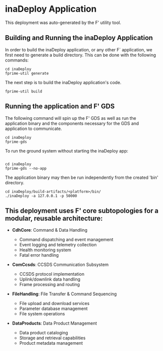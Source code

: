 # inaDeploy Application

This deployment was auto-generated by the F' utility tool.

## Building and Running the inaDeploy Application

In order to build the inaDeploy application, or any other F´ application, we first need to generate a build directory. This can be done with the following commands:

```
cd inaDeploy
fprime-util generate
```

The next step is to build the inaDeploy application's code.
```
fprime-util build
```

## Running the application and F' GDS

The following command will spin up the F' GDS as well as run the application binary and the components necessary for the GDS and application to communicate.

```
cd inaDeploy
fprime-gds
```


To run the ground system without starting the inaDeploy app:
```

cd inaDeploy
fprime-gds --no-app
```

The application binary may then be run independently from the created 'bin' directory.

```
cd inaDeploy/build-artifacts/<platform>/bin/
./inaDeploy -a 127.0.0.1 -p 50000
```


## This deployment uses F' **core subtopologies** for a modular, reusable architecture:

- **CdhCore**: Command & Data Handling
  - Command dispatching and event management
  - Event logging and telemetry collection  
  - Health monitoring system
  - Fatal error handling

- **ComCcsds**: CCSDS Communication Subsystem
  - CCSDS protocol implementation
  - Uplink/downlink data handling
  - Frame processing and routing

- **FileHandling**: File Transfer & Command Sequencing
  - File upload and download services
  - Parameter database management
  - File system operations

- **DataProducts**: Data Product Management
  - Data product cataloging
  - Storage and retrieval capabilities
  - Product metadata management
